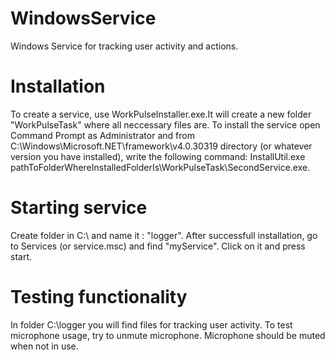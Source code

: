 # WindowsService
Windows Service for tracking user activity and actions.

# Installation
To create a service, use WorkPulseInstaller.exe.It will create a new folder "WorkPulseTask" where all neccessary files are. To install the service open Command Prompt as Administrator and from C:\Windows\Microsoft.NET\framework\v4.0.30319 directory (or whatever version you have installed), write the following command: InstallUtil.exe pathToFolderWhereInstalledFolderIs\WorkPulseTask\SecondService.exe. 

# Starting service
Create folder in C:\ and name it : "logger". After successfull installation, go to Services (or service.msc) and find "myService". Click on it and press start. 

# Testing functionality
In folder C:\logger you will find files for tracking user activity. To test microphone usage, try to unmute microphone. Microphone should be muted when not in use.
